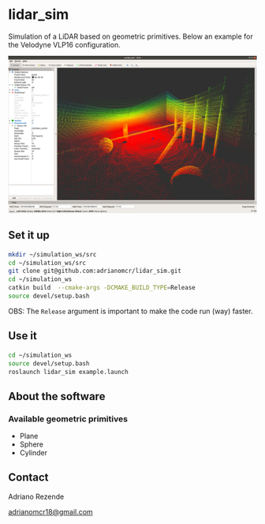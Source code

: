 # lidar_sim

Simulation of a LiDAR based on geometric primitives. Below an example for the Velodyne VLP16 configuration.

![image](.images/example.png)

## Set it up
```bash
mkdir ~/simulation_ws/src
cd ~/simulation_ws/src
git clone git@github.com:adrianomcr/lidar_sim.git
cd ~/simulation_ws
catkin build  --cmake-args -DCMAKE_BUILD_TYPE=Release
source devel/setup.bash
```

OBS: The `Release` argument is important to make the code run (way) faster.


## Use it
```bash
cd ~/simulation_ws
source devel/setup.bash
roslaunch lidar_sim example.launch
```

## About the software


### Available geometric primitives

- Plane
- Sphere
- Cylinder


## Contact

Adriano Rezende

adrianomcr18@gmail.com